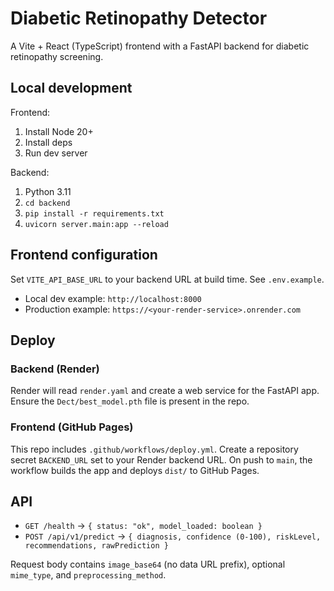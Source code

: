 # Diabetic Retinopathy Detector

A Vite + React (TypeScript) frontend with a FastAPI backend for diabetic retinopathy screening.

## Local development

Frontend:

1. Install Node 20+
2. Install deps
3. Run dev server

Backend:

1. Python 3.11
2. `cd backend`
3. `pip install -r requirements.txt`
4. `uvicorn server.main:app --reload`

## Frontend configuration

Set `VITE_API_BASE_URL` to your backend URL at build time. See `.env.example`.

- Local dev example: `http://localhost:8000`
- Production example: `https://<your-render-service>.onrender.com`

## Deploy

### Backend (Render)
Render will read `render.yaml` and create a web service for the FastAPI app. Ensure the `Dect/best_model.pth` file is present in the repo.

### Frontend (GitHub Pages)
This repo includes `.github/workflows/deploy.yml`. Create a repository secret `BACKEND_URL` set to your Render backend URL. On push to `main`, the workflow builds the app and deploys `dist/` to GitHub Pages.

## API

- `GET /health` -> `{ status: "ok", model_loaded: boolean }`
- `POST /api/v1/predict` -> `{ diagnosis, confidence (0-100), riskLevel, recommendations, rawPrediction }`

Request body contains `image_base64` (no data URL prefix), optional `mime_type`, and `preprocessing_method`.
